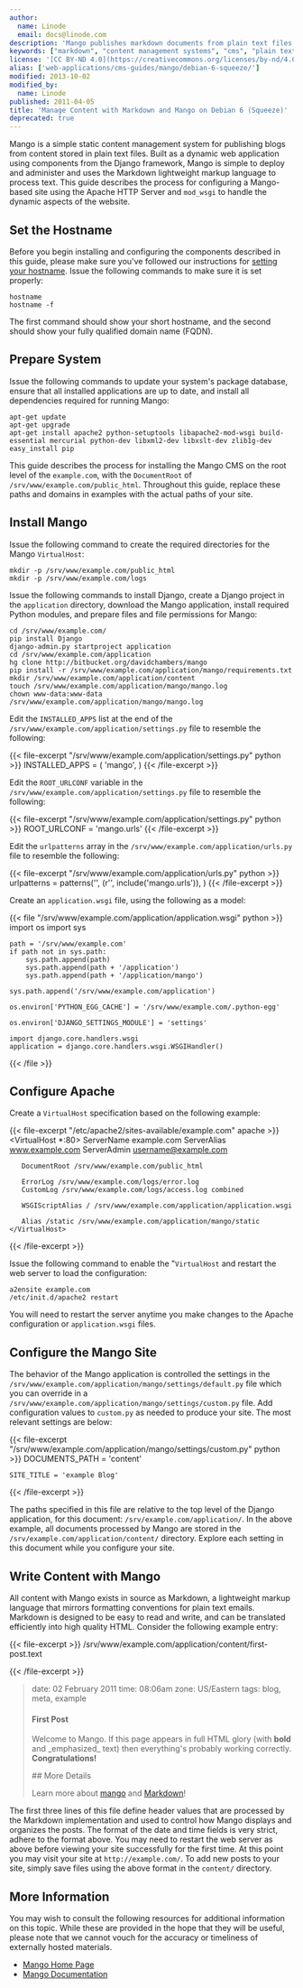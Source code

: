 ```yaml
---
author:
  name: Linode
  email: docs@linode.com
description: 'Mango publishes markdown documents from plain text files into a dynamic website.'
keywords: ["markdown", "content management systems", "cms", "plain text"]
license: '[CC BY-ND 4.0](https://creativecommons.org/licenses/by-nd/4.0)'
alias: ['web-applications/cms-guides/mango/debian-6-squeeze/']
modified: 2013-10-02
modified_by:
  name: Linode
published: 2011-04-05
title: 'Manage Content with Markdown and Mango on Debian 6 (Squeeze)'
deprecated: true
---
```


Mango is a simple static content management system for publishing blogs from content stored in plain text files. Built as a dynamic web application using components from the Django framework, Mango is simple to deploy and administer and uses the Markdown lightweight markup language to process text. This guide describes the process for configuring a Mango-based site using the Apache HTTP Server and `mod_wsgi` to handle the dynamic aspects of the website.

Set the Hostname
----------------

Before you begin installing and configuring the components described in this guide, please make sure you've followed our instructions for [setting your hostname](/docs/getting-started#sph_set-the-hostname). Issue the following commands to make sure it is set properly:

    hostname
    hostname -f

The first command should show your short hostname, and the second should show your fully qualified domain name (FQDN).

Prepare System
--------------

Issue the following commands to update your system's package database, ensure that all installed applications are up to date, and install all dependencies required for running Mango:

    apt-get update
    apt-get upgrade
    apt-get install apache2 python-setuptools libapache2-mod-wsgi build-essential mercurial python-dev libxml2-dev libxslt-dev zlib1g-dev
    easy_install pip

This guide describes the process for installing the Mango CMS on the root level of the `example.com`, with the `DocumentRoot` of `/srv/www/example.com/public_html`. Throughout this guide, replace these paths and domains in examples with the actual paths of your site.

Install Mango
-------------

Issue the following command to create the required directories for the Mango `VirtualHost`:

    mkdir -p /srv/www/example.com/public_html
    mkdir -p /srv/www/example.com/logs

Issue the following commands to install Django, create a Django project in the `application` directory, download the Mango application, install required Python modules, and prepare files and file permissions for Mango:

    cd /srv/www/example.com/
    pip install Django
    django-admin.py startproject application
    cd /srv/www/example.com/application
    hg clone http://bitbucket.org/davidchambers/mango
    pip install -r /srv/www/example.com/application/mango/requirements.txt
    mkdir /srv/www/example.com/application/content
    touch /srv/www/example.com/application/mango/mango.log
    chown www-data:www-data /srv/www/example.com/application/mango/mango.log

Edit the `INSTALLED_APPS` list at the end of the `/srv/www/example.com/application/settings.py` file to resemble the following:

{{< file-excerpt "/srv/www/example.com/application/settings.py" python >}}
INSTALLED_APPS = (
        'mango',
    )
{{< /file-excerpt >}}


Edit the `ROOT_URLCONF` variable in the `/srv/www/example.com/application/settings.py` file to resemble the following:

{{< file-excerpt "/srv/www/example.com/application/settings.py" python >}}
ROOT_URLCONF = 'mango.urls'
{{< /file-excerpt >}}


Edit the `urlpatterns` array in the `/srv/www/example.com/application/urls.py` file to resemble the following:

{{< file-excerpt "/srv/www/example.com/application/urls.py" python >}}
urlpatterns = patterns('',
        (r'', include('mango.urls')),
    )
{{< /file-excerpt >}}


Create an `application.wsgi` file, using the following as a model:

{{< file "/srv/www/example.com/application/application.wsgi" python >}}
import os
    import sys

    path = '/srv/www/example.com'
    if path not in sys.path:
        sys.path.append(path)
        sys.path.append(path + '/application')
        sys.path.append(path + '/application/mango')

    sys.path.append('/srv/www/example.com/application')

    os.environ['PYTHON_EGG_CACHE'] = '/srv/www/example.com/.python-egg'

    os.environ['DJANGO_SETTINGS_MODULE'] = 'settings'

    import django.core.handlers.wsgi
    application = django.core.handlers.wsgi.WSGIHandler()
{{< /file >}}


Configure Apache
----------------

Create a `VirtualHost` specification based on the following example:

{{< file-excerpt "/etc/apache2/sites-available/example.com" apache >}}
<VirtualHost *:80>
       ServerName example.com
       ServerAlias www.example.com
       ServerAdmin username@example.com

       DocumentRoot /srv/www/example.com/public_html

       ErrorLog /srv/www/example.com/logs/error.log 
       CustomLog /srv/www/example.com/logs/access.log combined

       WSGIScriptAlias / /srv/www/example.com/application/application.wsgi

       Alias /static /srv/www/example.com/application/mango/static 
    </VirtualHost>
{{< /file-excerpt >}}


Issue the following command to enable the "`VirtualHost` and restart the web server to load the configuration:

    a2ensite example.com
    /etc/init.d/apache2 restart

You will need to restart the server anytime you make changes to the Apache configuration or `application.wsgi` files.

Configure the Mango Site
------------------------

The behavior of the Mango application is controlled the settings in the `/srv/www/example.com/application/mango/settings/default.py` file which you can override in a `/srv/www/example.com/application/mango/settings/custom.py` file. Add configuration values to `custom.py` as needed to produce your site. The most relevant settings are below:

{{< file-excerpt "/srv/www/example.com/application/mango/settings/custom.py" python >}}
DOCUMENTS_PATH = 'content'

    SITE_TITLE = 'example Blog'
{{< /file-excerpt >}}


The paths specified in this file are relative to the top level of the Django application, for this document: `/srv/example.com/application/`. In the above example, all documents processed by Mango are stored in the `/srv/example.com/application/content/` directory. Explore each setting in this document while you configure your site.

Write Content with Mango
------------------------

All content with Mango exists in source as Markdown, a lightweight markup language that mirrors formatting conventions for plain text emails. Markdown is designed to be easy to read and write, and can be translated efficiently into high quality HTML. Consider the following example entry:

{{< file-excerpt >}}
/srv/www/example.com/application/content/first-post.text

{{< /file-excerpt >}}

> date: 02 February 2011 time: 08:06am zone: US/Eastern tags: blog, meta, example
>
> #### First Post
>
> Welcome to Mango. If this page appears in full HTML glory (with **bold** and \_emphasized\_ text) then everything's probably working correctly. **Congratulations!**
>
> \#\# More Details
>
> Learn more about [mango](<http://mango.io>) and [Markdown][]!
>
> [Markdown]:<http://daringfireball.net/projects/markdown/>

The first three lines of this file define header values that are processed by the Markdown implementation and used to control how Mango displays and organizes the posts. The format of the date and time fields is very strict, adhere to the format above. You may need to restart the web server as above before viewing your site successfully for the first time. At this point you may visit your site at `http://example.com/`. To add new posts to your site, simply save files using the above format in the `content/` directory.

More Information
----------------

You may wish to consult the following resources for additional information on this topic. While these are provided in the hope that they will be useful, please note that we cannot vouch for the accuracy or timeliness of externally hosted materials.

- [Mango Home Page](http://mango.io/)
- [Mango Documentation](http://mango.io/docs/)



